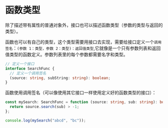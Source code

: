 # 函数类型

除了描述带有属性的普通对象外，接口也可以描述函数类型（参数的类型与返回的类型）。

函数也可以有自己的类型，这个类型需要用接口去实现，需要给接口定义一个`调用签名`：`(参数 1：类型，参数 2：类型)：返回值类型`,它就像是一个只有参数列表和返回值类型的函数定义。参数列表里的每个参数都需要名字和类型。

```ts
// 定义一个接口
interface SearchFunc {
  // 定义一个调用签名
  (source: string, subString: string): boolean;
}
```

函数使用调用签名（可以像使用其它接口一样使用定义好的函数类型的接口）：

```ts
const mySearch: SearchFunc = function (source: string, sub: string): boolean {
  return source.search(sub) > -1;
};

console.log(mySearch("abcd", "bc"));
```
